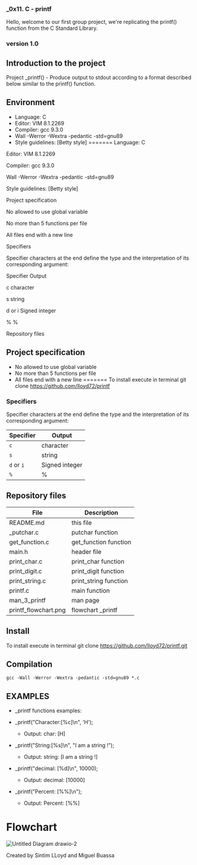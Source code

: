 ### _0x11. C - printf


Hello, welcome to our first group project, we're replicating the printf() function from the C Standard Library.

 ### version 1.0

 ## Introduction to the project

 Project _printf() - Produce output to stdout according to a format described below similar to the printf() function.

 ## Environment
 - Language: C
 - Editor: VIM 8.1.2269
 - Compiler: gcc 9.3.0
 - Wall -Werror -Wextra -pedantic -std=gnu89
 - Style guidelines: [Betty style]
=======
Language: C

Editor: VIM 8.1.2269

Compiler: gcc 9.3.0

Wall -Werror -Wextra -pedantic -std=gnu89

Style guidelines: [Betty style]

Project specification

No allowed to use global variable

No more than 5 functions per file

All files end with a new line

Specifiers

Specifier characters at the end define the type and the interpretation of its corresponding argument:

Specifier	Output

c	character

s	string

d or i	Signed integer

%	%

Repository files

 ## Project specification

 - No allowed to use global variable
 - No more than 5 functions per file
 - All files end with a new line
=======
To install execute in terminal git clone https://github.com/lloyd72/printf

 <h3>Specifiers </h3>
 Specifier characters at the end define the type and the interpretation of its corresponding argument:

 | Specifier  | Output          |
 |------------|-----------------|
 | `c`        | character       |
 | `s`        | string          |
 | `d` or `i` | Signed integer  |
 | `%`        | %               |

 ## Repository files

 |**File**|**Description**|
 |--------|---------------|
 |README.md|this file|
 |\_putchar.c|putchar function|
 |get_function.c|get_function function|
 |main.h|header file|
 |print_char.c|print_char function|
 |print_digit.c|print_digit function|
 |print_string.c|print_string function|
 |printf.c|main function|
 |man_3_printf | man page|
 |printf_flowchart.png | flowchart _printf|

 ## Install
 To install execute in terminal
 git clone https://github.com/lloyd72/printf.git

 ## Compilation

 ``gcc -Wall -Werror -Wextra -pedantic -std=gnu89 *.c``

 ## EXAMPLES ##
 - _printf functions examples:

 - _printf("Character:[%c]\n", 'H');
   + Output: char: [H]
 - _printf("String:[%s]\n", "I am a string !");
   + Output: string: [I am a string !]
 - _printf("decimal: [%d]\n", 10000);
   + Output: decimal: [10000]
 - _printf("Percent: [%%]\n");
   + Output: Percent: [%%]

 # Flowchart

![Untitled Diagram drawio-2](https://user-images.githubusercontent.com/122834454/227739331-b03202b0-7118-41ac-9347-be8ce14557e2.png)

Created by Sintim LLoyd and Miguel Buassa

